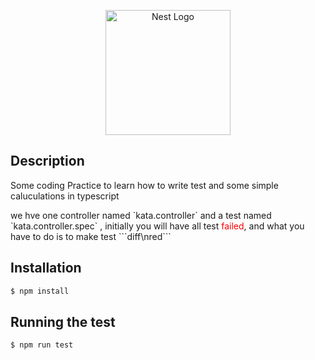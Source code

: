 <p align="center">
  <a href="http://nestjs.com/" target="blank"><img src="https://nestjs.com/img/logo-small.svg" width="200" alt="Nest Logo" /></a>
</p>


## Description

<p> Some coding Practice to learn how to write test and some simple caluculations in typescript </p>
<p> we hve one controller named `kata.controller` and a test named `kata.controller.spec` , initially you will have all test <span style="color:red;">failed</span>, and what you have to do is to make test ```diff\nred``` </p>

## Installation

```bash
$ npm install
```

## Running the test

```bash
$ npm run test
```